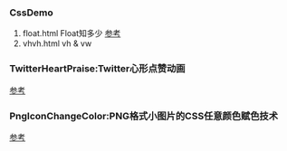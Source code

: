 ### CssDemo
1. float.html Float知多少 [参考](http://www.w3ctrain.com/2016/03/28/float-secret/)
2. vhvh.html vh & vw


### TwitterHeartPraise:Twitter心形点赞动画
[参考](http://www.w3cplus.com/animation/recreating-the-twitter-heart-animation.html)


### PngIconChangeColor:PNG格式小图片的CSS任意颜色赋色技术
[参考](http://www.zhangxinxu.com/wordpress/2016/06/png-icon-change-color-by-css/)
